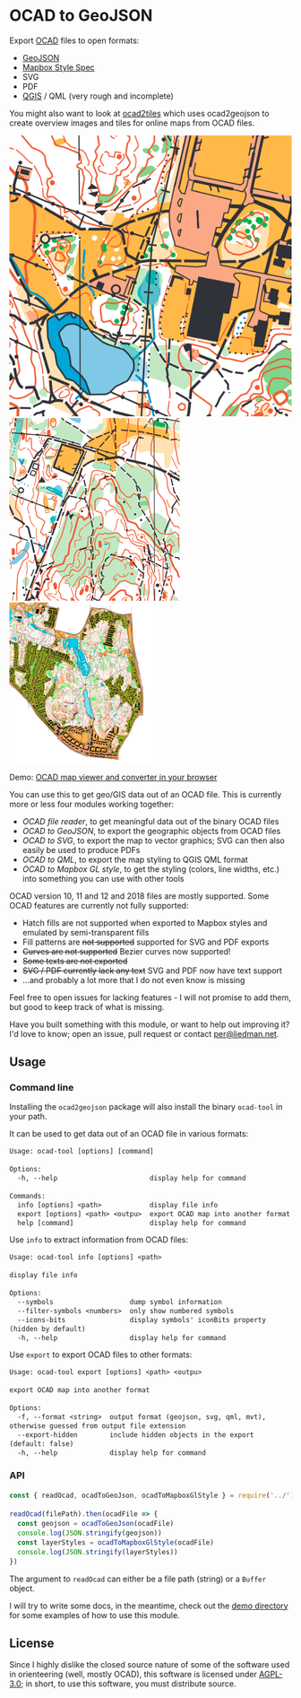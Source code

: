 # OCAD to GeoJSON

Export [OCAD](https://www.ocad.com/) files to open formats:

- [GeoJSON](http://geojson.org/)
- [Mapbox Style Spec](https://www.mapbox.com/mapbox-gl-js/style-spec/)
- SVG
- PDF
- [QGIS](https://qgis.org/en/site/) / QML (very rough and incomplete)

You might also want to look at [ocad2tiles](https://github.com/perliedman/ocad2tiles) which uses ocad2geojson to create overview images and tiles for online maps from OCAD files.

![Example Map Output](example-map-2.png)
![Example Map Output](example-map-3.png)
![Example Map Output](example-map.png)

Demo: [OCAD map viewer and converter in your browser](https://www.liedman.net/ocad2geojson/)

You can use this to get geo/GIS data out of an OCAD file. This is currently more or less four modules
working together:

- _OCAD file reader_, to get meaningful data out of the binary OCAD files
- _OCAD to GeoJSON_, to export the geographic objects from OCAD files
- _OCAD to SVG_, to export the map to vector graphics; SVG can then also easily be used to produce PDFs
- _OCAD to QML_, to export the map styling to QGIS QML format
- _OCAD to Mapbox GL style_, to get the styling (colors, line widths, etc.) into something you can use with other tools

OCAD version 10, 11 and 12 and 2018 files are mostly supported. Some OCAD features are currently not fully supported:

- Hatch fills are not supported when exported to Mapbox styles and emulated by semi-transparent fills
- Fill patterns are ~~not supported~~ supported for SVG and PDF exports
- ~~Curves are not supported~~ Bezier curves now supported!
- ~~Some texts are not exported~~
- ~~SVG / PDF currently lack any text~~ SVG and PDF now have text support
- ...and probably a lot more that I do not even know is missing

Feel free to open issues for lacking features - I will not promise to add them, but good to keep track of what is missing.

Have you built something with this module, or want to help out improving it? I'd love to know; open an issue, pull request or contact [per@liedman.net](mailto:per@liedman.net).

## Usage

### Command line

Installing the `ocad2geojson` package will also install the binary `ocad-tool` in
your path.

It can be used to get data out of an OCAD file in various formats:

```
Usage: ocad-tool [options] [command]

Options:
  -h, --help                       display help for command

Commands:
  info [options] <path>            display file info
  export [options] <path> <outpu>  export OCAD map into another format
  help [command]                   display help for command
```

Use `info` to extract information from OCAD files:

```
Usage: ocad-tool info [options] <path>

display file info

Options:
  --symbols                   dump symbol information
  --filter-symbols <numbers>  only show numbered symbols
  --icons-bits                display symbols' iconBits property (hidden by default)
  -h, --help                  display help for command
```

Use `export` to export OCAD files to other formats:

```
Usage: ocad-tool export [options] <path> <outpu>

export OCAD map into another format

Options:
  -f, --format <string>  output format (geojson, svg, qml, mvt), otherwise guessed from output file extension
  --export-hidden        include hidden objects in the export (default: false)
  -h, --help             display help for command
```

### API

```js
const { readOcad, ocadToGeoJson, ocadToMapboxGlStyle } = require('../')

readOcad(filePath).then(ocadFile => {
  const geojson = ocadToGeoJson(ocadFile)
  console.log(JSON.stringify(geojson))
  const layerStyles = ocadToMapboxGlStyle(ocadFile)
  console.log(JSON.stringify(layerStyles))
})
```

The argument to `readOcad` can either be a file path (string) or a `Buffer` object.

I will try to write some docs, in the meantime, check out the [demo directory](demo) for some examples of how to use this module.

## License

Since I highly dislike the closed source nature of some of the software used in orienteering (well, mostly OCAD),
this software is licensed under [AGPL-3.0](LICENSE); in short, to use this software, you must distribute source.
